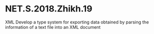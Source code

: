 # NET.S.2018.Zhikh.19
XML
Develop a type system for exporting data obtained by parsing the information of a text file into an XML document
